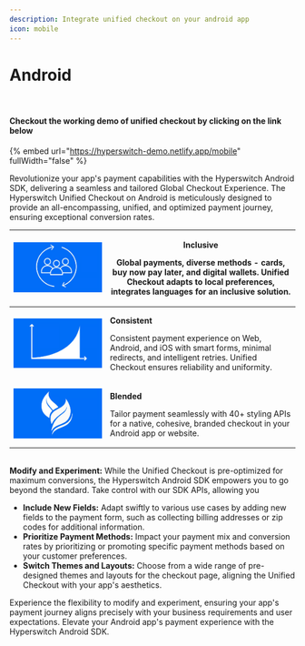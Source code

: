 ```yaml
---
description: Integrate unified checkout on your android app
icon: mobile
---
```


# Android

<figure><img src="../../../../.gitbook/assets/image (111).png" alt="" width="429"><figcaption></figcaption></figure>

#### &#x20;       Checkout the working demo of unified checkout by clicking on the link below

{% embed url="https://hyperswitch-demo.netlify.app/mobile" fullWidth="false" %}

Revolutionize your app's payment capabilities with the Hyperswitch Android SDK, delivering a seamless and tailored Global Checkout Experience. The Hyperswitch Unified Checkout on Android is meticulously designed to provide an all-encompassing, unified, and optimized payment journey, ensuring exceptional conversion rates.



| <img src="../../../../.gitbook/assets/image (127).png" alt="" data-size="original"> | <p><strong>Inclusive</strong></p><p>Global payments, diverse methods - cards, buy now pay later, and digital wallets. Unified Checkout adapts to local preferences, integrates languages for an inclusive solution.</p> |
| ----------------------------------------------------------------------------------- | ----------------------------------------------------------------------------------------------------------------------------------------------------------------------------------------------------------------------- |
| <img src="../../../../.gitbook/assets/image (128).png" alt="" data-size="original"> | <p><strong>Consistent</strong></p><p>Consistent payment experience on Web, Android, and iOS with smart forms, minimal redirects, and intelligent retries. Unified Checkout ensures reliability and uniformity.</p>      |
| <img src="../../../../.gitbook/assets/image (129).png" alt="" data-size="original"> | <p><strong>Blended</strong></p><p>Tailor payment seamlessly with 40+ styling APIs for a native, cohesive, branded checkout in your Android app or website.</p>                                                          |

\
**Modify and Experiment:** While the Unified Checkout is pre-optimized for maximum conversions, the Hyperswitch Android SDK empowers you to go beyond the standard. Take control with our SDK APIs, allowing you&#x20;

* **Include New Fields:** Adapt swiftly to various use cases by adding new fields to the payment form, such as collecting billing addresses or zip codes for additional information.
* **Prioritize Payment Methods:** Impact your payment mix and conversion rates by prioritizing or promoting specific payment methods based on your customer preferences.
* **Switch Themes and Layouts:** Choose from a wide range of pre-designed themes and layouts for the checkout page, aligning the Unified Checkout with your app's aesthetics.

Experience the flexibility to modify and experiment, ensuring your app's payment journey aligns precisely with your business requirements and user expectations. Elevate your Android app's payment experience with the Hyperswitch Android SDK.
